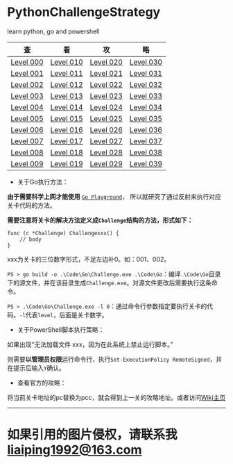 # PythonChallengeStrategy
learn python, go and powershell

查 | 看 | 攻 | 略
:---------------: | :---------------: | :---------------: | :---------------:
[Level 000][l000] | [Level 010][l010] | [Level 020][l020] | [Level 030][l030]
[Level 001][l001] | [Level 011][l011] | [Level 021][l021] | [Level 031][l031]
[Level 002][l002] | [Level 012][l012] | [Level 022][l022] | [Level 032][l032]
[Level 003][l003] | [Level 013][l013] | [Level 023][l023] | [Level 033][l033]
[Level 004][l004] | [Level 014][l014] | [Level 024][l024] | [Level 034][l034]
[Level 005][l005] | [Level 015][l015] | [Level 025][l025] | [Level 035][l035]
[Level 006][l006] | [Level 016][l016] | [Level 026][l026] | [Level 036][l036]
[Level 007][l007] | [Level 017][l017] | [Level 027][l027] | [Level 037][l037]
[Level 008][l008] | [Level 018][l018] | [Level 028][l028] | [Level 038][l038]
[Level 009][l009] | [Level 019][l019] | [Level 029][l029] | [Level 039][l039]

* 关于Go执行方法：

**由于需要科学上网才能使用** [`Go Playground`][1]， 所以就研究了通过反射来执行对应关卡代码的方法。

**需要注意将关卡的解决方法定义成`Challenge`结构的方法，形式如下：**

```
func (c *Challenge) Challengexxx() {
    // body
}
```

xxx为关卡的三位数字形式，不足左边补0。如：001、002。

`PS > go build -o .\Code\Go\Challenge.exe .\Code\Go`：编译`.\Code\Go`目录下的源文件，并在该目录生成`Challenge.exe`。对源文件更改后需要执行这条命令。

`PS > .\Code\Go\Challenge.exe -l 0`：通过命令行参数指定要执行关卡的代码。`-l`代表`level`，后面是关卡数字。

* 关于PowerShell脚本执行策略：

如果出现“无法加载文件 xxx，因为在此系统上禁止运行脚本。”

则需要**以管理员权限**运行命令行，执行`Set-ExecutionPolicy RemoteSigned`，并在提示后输入`Y`确认。

* 查看官方的攻略：

将当前关卡地址的pc替换为pcc，就会得到上一关的攻略地址。或者访问[Wiki主页][2]

---
# 如果引用的图片侵权，请联系我<liaiping1992@163.com>

[1]: https://play.golang.org/
[2]: http://wiki.pythonchallenge.com

[l000]: ./Strategy/Challenge000.md
[l001]: ./Strategy/Challenge001.md
[l002]: ./Strategy/Challenge002.md
[l003]: ./Strategy/Challenge003.md
[l004]: ./Strategy/Challenge004.md
[l005]: #
[l006]: #
[l007]: #
[l008]: #
[l009]: #
[l010]: #
[l011]: #
[l012]: #
[l013]: #
[l014]: #
[l015]: #
[l016]: #
[l017]: #
[l018]: #
[l019]: #
[l020]: #
[l021]: #
[l022]: #
[l023]: #
[l024]: #
[l025]: #
[l026]: #
[l027]: #
[l028]: #
[l029]: #
[l030]: #
[l031]: #
[l032]: #
[l033]: #
[l034]: #
[l035]: #
[l036]: #
[l037]: #
[l038]: #
[l039]: #
